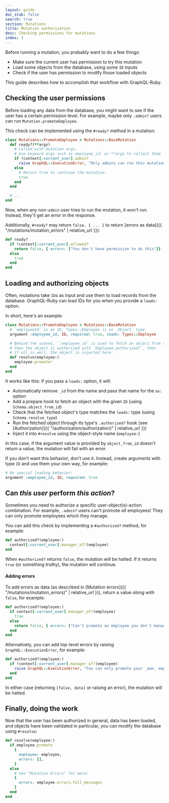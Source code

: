 ```yaml
---
layout: guide
doc_stub: false
search: true
section: Mutations
title: Mutation authorization
desc: Checking permissions for mutations
index: 3
---
```


Before running a mutation, you probably want to do a few things:

- Make sure the current user has permission to try this mutation
- Load some objects from the database, using some `ID` inputs
- Check if the user has permission to modify those loaded objects

This guide describes how to accomplish that workflow with GraphQL-Ruby.

## Checking the user permissions

Before loading any data from the database, you might want to see if the user has a certain permission level. For example, maybe only `.admin?` users can run `Mutation.promoteEmployee`.

This check can be implemented using the `#ready?` method in a mutation:

```ruby
class Mutations::PromoteEmployee < Mutations::BaseMutation
  def ready?(**args)
    # Called with mutation args.
    # Use keyword args such as employee_id: or **args to collect them
    if !context[:current_user].admin?
      raise GraphQL::ExecutionError, "Only admins can run this mutation"
    else
      # Return true to continue the mutation:
      true
    end
  end

  # ...
end
```

Now, when any non-`admin` user tries to run the mutation, it won't run. Instead, they'll get an error in the response.

Additionally, `#ready?` may return `false, { ... }` to return [errors as data]({{ "/mutations/mutation_errors" | relative_url }}):

```ruby
def ready?
  if !context[:current_user].allowed?
    return false, { errors: ["You don't have permission to do this"]}
  else
    true
  end
end
```

## Loading and authorizing objects

Often, mutations take `ID`s as input and use them to load records from the database. GraphQL-Ruby can load IDs for you when you provide a `loads:` option.

In short, here's an example:


```ruby
class Mutations::PromoteEmployee < Mutations::BaseMutation
  # `employeeId` is an ID, Types::Employee is an _Object_ type
  argument :employee_id, ID, required: true, loads: Types::Employee

  # Behind the scenes, `:employee_id` is used to fetch an object from the database,
  # then the object is authorized with `Employee.authorized?`, then
  # if all is well, the object is injected here:
  def resolve(employee:)
    employee.promote!
  end
end
```

It works like this: if you pass a `loads:` option, it will:

- Automatically remove `_id` from the name and pass that name for the `as:` option
- Add a prepare hook to fetch an object with the given `ID` (using `Schema.object_from_id`)
- Check that the fetched object's type matches the `loads:` type (using `Schema.resolve_type`)
- Run the fetched object through its type's `.authorized?` hook (see [Authorization]({{ "/authorization/authorization)" | relative_url }})
- Inject it into `#resolve` using the object-style name (`employee:`)

In this case, if the argument value is provided by `object_from_id` doesn't return a value, the mutation will fail with an error.

If you don't want this behavior, don't use it. Instead, create arguments with type `ID` and use them your own way, for example:

```ruby
# No special loading behavior:
argument :employee_id, ID, required: true
```

## Can _this user_ perform _this action_?

Sometimes you need to authorize a specific user-object(s)-action combination. For example, `.admin?` users can't promote _all_ employees! They can only promote employees which they manage.

You can add this check by implementing a `#authorized?` method, for example:

```ruby
def authorized?(employee:)
  context[:current_user].manager_of?(employee)
end
```

When `#authorized?` returns `false`, the mutation will be halted. If it returns `true` (or something truthy), the mutation will continue.

#### Adding errors

To add errors as data (as described in [Mutation errors]({{ "/mutations/mutation_errors)" | relative_url }}), return a value _along with_ `false`, for example:

```ruby
def authorized?(employee:)
  if context[:current_user].manager_of?(employee)
    true
  else
    return false, { errors: ["Can't promote an employee you don't manage"] }
  end
end
```

Alternatively, you can add top-level errors by raising `GraphQL::ExecutionError`, for example:

```ruby
def authorized?(employee:)
  if !context[:current_user].manager_of?(employee)
    raise GraphQL::ExecutionError, "You can only promote your _own_ employees"
  end
end
```

In either case (returning `[false, data]` or raising an error), the mutation will be halted.

## Finally, doing the work

Now that the user has been authorized in general, data has been loaded, and objects have been validated in particular, you can modify the database using `#resolve`:

```ruby
def resolve(employee:)
  if employee.promote
    {
      employee: employee,
      errors: [],
    }
  else
    # See "Mutation Errors" for more:
    {
      errors: employee.errors.full_messages
    }
  end
end
```
